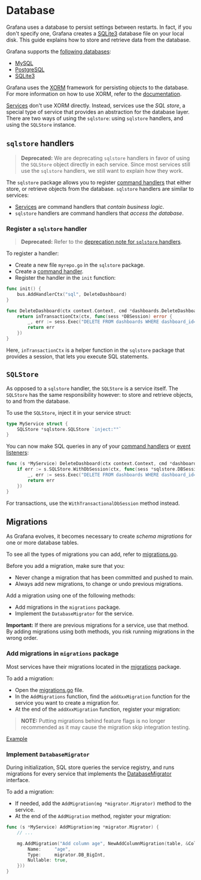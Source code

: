 # Database

Grafana uses a database to persist settings between restarts. In fact, if you don't specify one, Grafana creates a [SQLite3](https://www.sqlite.org/) database file on your local disk. This guide explains how to store and retrieve data from the database.

Grafana supports the [following databases](https://grafana.com/docs/installation/requirements/#database):

- [MySQL](https://www.mysql.com/)
- [PostgreSQL](https://www.postgresql.org/)
- [SQLite3](https://www.sqlite.org/)

Grafana uses the [XORM](https://xorm.io) framework for persisting objects to the database. For more information on how to use XORM, refer to the [documentation](https://gobook.io/read/gitea.com/xorm/manual-en-US/).

[Services](services.md) don't use XORM directly. Instead, services use the _SQL store_, a special type of service that provides an abstraction for the database layer. There are two ways of using the `sqlstore`: using `sqlstore` handlers, and using the `SQLStore` instance.

## `sqlstore` handlers

> **Deprecated:** We are deprecating `sqlstore` handlers in favor of using the `SQLStore` object directly in each service. Since most services still use the `sqlstore` handlers, we still want to explain how they work.

The `sqlstore` package allows you to register [command handlers](communication.md#handle-commands) that either store, or retrieve objects from the database. `sqlstore` handlers are similar to services:

- [Services](services.md) are command handlers that _contain business logic_.
- `sqlstore` handlers are command handlers that _access the database_.

### Register a `sqlstore` handler

> **Deprecated:** Refer to the [deprecation note for `sqlstore` handlers](#sqlstore-handlers).

To register a handler:

- Create a new file `myrepo.go` in the `sqlstore` package.
- Create a [command handler](communication.md#handle-commands).
- Register the handler in the `init` function:

```go
func init() {
    bus.AddHandlerCtx("sql", DeleteDashboard)
}

func DeleteDashboard(ctx context.Context, cmd *dashboards.DeleteDashboardCommand) error {
    return inTransactionCtx(ctx, func(sess *DBSession) error {
        _, err := sess.Exec("DELETE FROM dashboards WHERE dashboard_id=?", cmd.DashboardID)
        return err
    })
}
```

Here, `inTransactionCtx` is a helper function in the `sqlstore` package that provides a session, that lets you execute SQL statements.

## `SQLStore`

As opposed to a `sqlstore` handler, the `SQLStore` is a service itself. The `SQLStore` has the same responsibility however: to store and retrieve objects, to and from the database.

To use the `SQLStore`, inject it in your service struct:

```go
type MyService struct {
    SQLStore *sqlstore.SQLStore `inject:""`
}
```

You can now make SQL queries in any of your [command handlers](communication.md#handle-commands) or [event listeners](communication.md#subscribe-to-an-event):

```go
func (s *MyService) DeleteDashboard(ctx context.Context, cmd *dashboards.DeleteDashboardCommand) error {
    if err := s.SQLStore.WithDbSession(ctx, func(sess *sqlstore.DBSession) error {
        _, err := sess.Exec("DELETE FROM dashboards WHERE dashboard_id=?", cmd.DashboardID)
        return err
    })
}
```

For transactions, use the `WithTransactionalDbSession` method instead.

## Migrations

As Grafana evolves, it becomes necessary to create _schema migrations_ for one or more database tables.

To see all the types of migrations you can add, refer to [migrations.go](/pkg/services/sqlstore/migrator/migrations.go).

Before you add a migration, make sure that you:

- Never change a migration that has been committed and pushed to main.
- Always add new migrations, to change or undo previous migrations.

Add a migration using one of the following methods:

- Add migrations in the `migrations` package.
- Implement the `DatabaseMigrator` for the service.

**Important:** If there are previous migrations for a service, use that method. By adding migrations using both methods, you risk running migrations in the wrong order.

### Add migrations in `migrations` package

Most services have their migrations located in the [migrations](/pkg/services/sqlstore/migrations/migrations.go) package.

To add a migration:

- Open the [migrations.go](/pkg/services/sqlstore/migrations/migrations.go) file.
- In the `AddMigrations` function, find the `addXxxMigration` function for the service you want to create a migration for.
- At the end of the `addXxxMigration` function, register your migration:

> **NOTE:** Putting migrations behind feature flags is no longer recommended as it may cause the migration skip integration testing.

[Example](https://github.com/grafana/grafana/blob/00d0640b6e778ddaca021670fe851fe00982acf2/pkg/services/sqlstore/migrations/migrations.go#L55-L70)

### Implement `DatabaseMigrator`

During initialization, SQL store queries the service registry, and runs migrations for every service that implements the [DatabaseMigrator](https://github.com/grafana/grafana/blob/44c2007498c76c2dbb48e8366b4af410f1ee1b98/pkg/registry/registry.go#L101-L106) interface.

To add a migration:

- If needed, add the `AddMigration(mg *migrator.Migrator)` method to the service.
- At the end of the `AddMigration` method, register your migration:

```go
func (s *MyService) AddMigration(mg *migrator.Migrator) {
    // ...

    mg.AddMigration("Add column age", NewAddColumnMigration(table, &Column{
        Name:     "age",
        Type:     migrator.DB_BigInt,
        Nullable: true,
    }))
}
```
